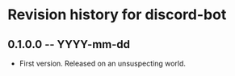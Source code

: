 # Revision history for discord-bot

## 0.1.0.0 -- YYYY-mm-dd

* First version. Released on an unsuspecting world.
